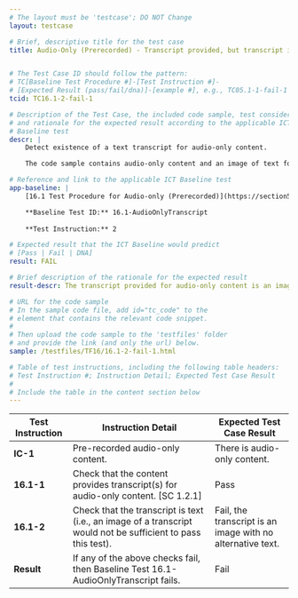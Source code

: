 ```yaml
---
# The layout must be 'testcase'; DO NOT Change
layout: testcase

# Brief, descriptive title for the test case
title: Audio-Only (Prerecorded) - Transcript provided, but transcript is an image of text (with no text alternative)


# The Test Case ID should follow the pattern: 
# TC[Baseline Test Procedure #]-[Test Instruction #]-
# [Expected Result (pass/fail/dna)]-[example #], e.g., TC05.1-1-fail-1
tcid: TC16.1-2-fail-1

# Description of the Test Case, the included code sample, test considerations,
# and rationale for the expected result according to the applicable ICT
# Baseline test
descr: | 
    Detect existence of a text transcript for audio-only content.

    The code sample contains audio-only content and an image of text for the transcript. A successful test should identify a fail for Baseline 16.1-AudioOnlyTranscript.

# Reference and link to the applicable ICT Baseline test
app-baseline: | 
    [16.1 Test Procedure for Audio-only (Prerecorded)](https://section508coordinators.github.io/ICTTestingBaseline/16AudioVideo.html#161-test-procedure-for-audio-only-prerecorded)

    **Baseline Test ID:** 16.1-AudioOnlyTranscript
    
    **Test Instruction:** 2

# Expected result that the ICT Baseline would predict
# [Pass | Fail | DNA]
result: FAIL

# Brief description of the rationale for the expected result
result-descr: The transcript provided for audio-only content is an image.

# URL for the code sample
# In the sample code file, add id="tc_code" to the 
# element that contains the relevant code snippet.
#
# Then upload the code sample to the 'testfiles' folder 
# and provide the link (and only the url) below.
sample: /testfiles/TF16/16.1-2-fail-1.html

# Table of test instructions, including the following table headers: 
# Test Instruction #; Instruction Detail; Expected Test Case Result
#
# Include the table in the content section below
---
```

| Test Instruction | Instruction Detail | Expected Test Case Result |
|------------------|--------------------|---------------------------|
| **IC-1** | Pre-recorded audio-only content. | There is audio-only content. |
| **16.1-1** | Check that the content provides transcript(s) for audio-only content. [SC 1.2.1] | Pass |
| **16.1-2** | Check that the transcript is text (i.e., an image of a transcript would not be sufficient to pass this test). | Fail, the transcript is an image with no alternative text. |
| **Result** | If any of the above checks fail, then Baseline Test 16.1-AudioOnlyTranscript fails. | Fail |